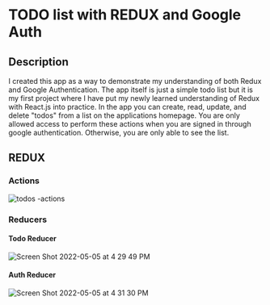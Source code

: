 # TODO list with REDUX and Google Auth

## Description ##
I created this app as a way to demonstrate my understanding of both Redux and Google Authentication. The app itself is just a simple todo list but it is my first project where I have put my newly learned understanding of Redux with React.js into practice. In the app you can create, read, update, and delete "todos" from a list on the applications homepage. You are only allowed access to perform these actions when you are signed in through google authentication. Otherwise, you are only able to see the list.

## REDUX ##
### Actions ###
![todos -actions](https://user-images.githubusercontent.com/79191638/167042612-dabf8671-f2df-47d6-b2b6-cb042721e8fa.png)

### Reducers ###

#### Todo Reducer ####
![Screen Shot 2022-05-05 at 4 29 49 PM](https://user-images.githubusercontent.com/79191638/167043111-ea5f44bf-73ee-4fc1-ba51-3de5cd641c77.png)

#### Auth Reducer ####
![Screen Shot 2022-05-05 at 4 31 30 PM](https://user-images.githubusercontent.com/79191638/167043257-4788b01a-047f-4c47-837e-d43ce8c2fd6c.png)
